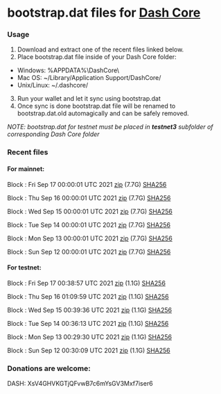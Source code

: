 # bootstrap.dat files for [Dash Core](https://github.com/dashpay/dash)

### Usage

1. Download and extract one of the recent files linked below.
2. Place bootstrap.dat file inside of your Dash Core folder:
 - Windows: %APPDATA%\DashCore\
 - Mac OS: ~/Library/Application Support/DashCore/
 - Unix/Linux: ~/.dashcore/
3. Run your wallet and let it sync using bootstrap.dat
4. Once sync is done bootstrap.dat file will be renamed to bootstrap.dat.old automagically and can be safely removed.

_NOTE: bootstrap.dat for testnet must be placed in **testnet3** subfolder of corresponding Dash Core folder_

### Recent files

#### For mainnet:

Block [](https://insight.dash.org/insight/block/): Fri Sep 17 00:00:01 UTC 2021 [zip](https://dash-bootstrap.ams3.digitaloceanspaces.com/mainnet/2021-09-17/bootstrap.dat.zip) (7.7G) [SHA256](https://dash-bootstrap.ams3.digitaloceanspaces.com/mainnet/2021-09-17/sha256.txt)

Block [](https://insight.dash.org/insight/block/): Thu Sep 16 00:00:01 UTC 2021 [zip](https://dash-bootstrap.ams3.digitaloceanspaces.com/mainnet/2021-09-16/bootstrap.dat.zip) (7.7G) [SHA256](https://dash-bootstrap.ams3.digitaloceanspaces.com/mainnet/2021-09-16/sha256.txt)

Block [](https://insight.dash.org/insight/block/): Wed Sep 15 00:00:01 UTC 2021 [zip](https://dash-bootstrap.ams3.digitaloceanspaces.com/mainnet/2021-09-15/bootstrap.dat.zip) (7.7G) [SHA256](https://dash-bootstrap.ams3.digitaloceanspaces.com/mainnet/2021-09-15/sha256.txt)

Block [](https://insight.dash.org/insight/block/): Tue Sep 14 00:00:01 UTC 2021 [zip](https://dash-bootstrap.ams3.digitaloceanspaces.com/mainnet/2021-09-14/bootstrap.dat.zip) (7.7G) [SHA256](https://dash-bootstrap.ams3.digitaloceanspaces.com/mainnet/2021-09-14/sha256.txt)

Block [](https://insight.dash.org/insight/block/): Mon Sep 13 00:00:01 UTC 2021 [zip](https://dash-bootstrap.ams3.digitaloceanspaces.com/mainnet/2021-09-13/bootstrap.dat.zip) (7.7G) [SHA256](https://dash-bootstrap.ams3.digitaloceanspaces.com/mainnet/2021-09-13/sha256.txt)

Block [](https://insight.dash.org/insight/block/): Sun Sep 12 00:00:01 UTC 2021 [zip](https://dash-bootstrap.ams3.digitaloceanspaces.com/mainnet/2021-09-12/bootstrap.dat.zip) (7.7G) [SHA256](https://dash-bootstrap.ams3.digitaloceanspaces.com/mainnet/2021-09-12/sha256.txt)


#### For testnet:

Block [](https://testnet-insight.dashevo.org/insight/block/): Fri Sep 17 00:38:57 UTC 2021 [zip](https://dash-bootstrap.ams3.digitaloceanspaces.com/testnet/2021-09-17/bootstrap.dat.zip) (1.1G) [SHA256](https://dash-bootstrap.ams3.digitaloceanspaces.com/testnet/2021-09-17/sha256.txt)

Block [](https://testnet-insight.dashevo.org/insight/block/): Thu Sep 16 01:09:59 UTC 2021 [zip](https://dash-bootstrap.ams3.digitaloceanspaces.com/testnet/2021-09-16/bootstrap.dat.zip) (1.1G) [SHA256](https://dash-bootstrap.ams3.digitaloceanspaces.com/testnet/2021-09-16/sha256.txt)

Block [](https://testnet-insight.dashevo.org/insight/block/): Wed Sep 15 00:39:36 UTC 2021 [zip](https://dash-bootstrap.ams3.digitaloceanspaces.com/testnet/2021-09-15/bootstrap.dat.zip) (1.1G) [SHA256](https://dash-bootstrap.ams3.digitaloceanspaces.com/testnet/2021-09-15/sha256.txt)

Block [](https://testnet-insight.dashevo.org/insight/block/): Tue Sep 14 00:36:13 UTC 2021 [zip](https://dash-bootstrap.ams3.digitaloceanspaces.com/testnet/2021-09-14/bootstrap.dat.zip) (1.1G) [SHA256](https://dash-bootstrap.ams3.digitaloceanspaces.com/testnet/2021-09-14/sha256.txt)

Block [](https://testnet-insight.dashevo.org/insight/block/): Mon Sep 13 00:29:30 UTC 2021 [zip](https://dash-bootstrap.ams3.digitaloceanspaces.com/testnet/2021-09-13/bootstrap.dat.zip) (1.1G) [SHA256](https://dash-bootstrap.ams3.digitaloceanspaces.com/testnet/2021-09-13/sha256.txt)

Block [](https://testnet-insight.dashevo.org/insight/block/): Sun Sep 12 00:30:09 UTC 2021 [zip](https://dash-bootstrap.ams3.digitaloceanspaces.com/testnet/2021-09-12/bootstrap.dat.zip) (1.1G) [SHA256](https://dash-bootstrap.ams3.digitaloceanspaces.com/testnet/2021-09-12/sha256.txt)


### Donations are welcome:

DASH: XsV4GHVKGTjQFvwB7c6mYsGV3Mxf7iser6
